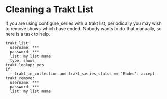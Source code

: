 # Cleaning a Trakt List

If you are using configure_series with a trakt list, periodically you may wish to remove shows which have ended. Nobody wants to do that manually, so here is a task to help.
```
trakt_list:
  username: ***
  password: ***
  list: my list name
  type: shows
trakt_lookup: yes
if:
  - trakt_in_collection and trakt_series_status == 'Ended': accept
trakt_remove:
  username: ***
  password: ***
  list: my list name
```